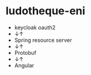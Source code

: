 # ludotheque-eni

* keycloak oauth2
* &darr;&uarr;
* Spring resource server
* &darr;&uarr;
* Protobuf
* &darr;&uarr;
* Angular
